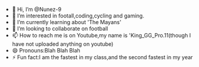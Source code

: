 - 👋 Hi, I’m @Nunez-9
- 👀 I’m interested in footall,coding,cycling and gaming.
- 🌱 I’m currently learning about 'The Mayans'
- 💞️ I’m looking to collaborate on football
- 📫 How to reach me is on Youtube,my name is 'King_GG_Pro.11(though I have not uploaded anything on youtube)
- 😄 Pronouns:Blah Blah Blah
- ⚡ Fun fact:I am the fastest in my class,and the second
  fastest in my year

<!---
Nunez-9/Nunez-9 is a ✨ special ✨ repository because its `README.md` (this file) appears on your GitHub profile.
You can click the Preview link to take a look at your changes.
--->
